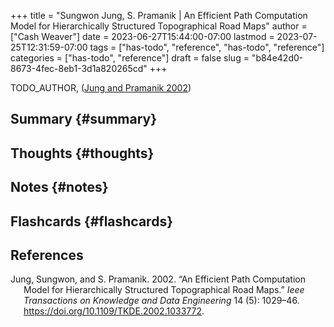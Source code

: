 +++
title = "Sungwon Jung, S. Pramanik | An Efficient Path Computation Model for Hierarchically Structured Topographical Road Maps"
author = ["Cash Weaver"]
date = 2023-06-27T15:44:00-07:00
lastmod = 2023-07-25T12:31:59-07:00
tags = ["has-todo", "reference", "has-todo", "reference"]
categories = ["has-todo", "reference"]
draft = false
slug = "b84e42d0-8673-4fec-8eb1-3d1a820265cd"
+++

TODO_AUTHOR, (<a href="#citeproc_bib_item_1">Jung and Pramanik 2002</a>)


## Summary {#summary}


## Thoughts {#thoughts}


## Notes {#notes}


## Flashcards {#flashcards}

## References

<style>.csl-entry{text-indent: -1.5em; margin-left: 1.5em;}</style><div class="csl-bib-body">
  <div class="csl-entry"><a id="citeproc_bib_item_1"></a>Jung, Sungwon, and S. Pramanik. 2002. “An Efficient Path Computation Model for Hierarchically Structured Topographical Road Maps.” <i>Ieee Transactions on Knowledge and Data Engineering</i> 14 (5): 1029–46. <a href="https://doi.org/10.1109/TKDE.2002.1033772">https://doi.org/10.1109/TKDE.2002.1033772</a>.</div>
</div>
